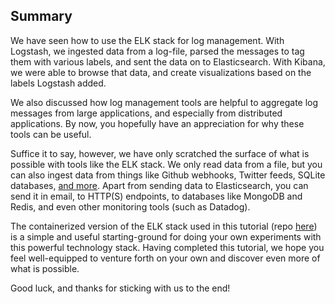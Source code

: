 <p></p>

## Summary

We have seen how to use the ELK stack for log management. With Logstash, we ingested data from a log-file, parsed the messages to tag them with various labels, and sent the data on to Elasticsearch. With Kibana, we were able to browse that data, and create visualizations based on the labels Logstash added.

We also discussed how log management tools are helpful to aggregate log messages from large applications, and especially from distributed applications. By now, you hopefully have an appreciation for why these tools can be useful.

Suffice it to say, however, we have only scratched the surface of what is possible with tools like the ELK stack. We only read data from a file, but you can also ingest data from things like Github webhooks, Twitter feeds, SQLite databases, [and more](https://www.elastic.co/guide/en/logstash/current/input-plugins.html). Apart from sending data to Elasticsearch, you can send it in email, to HTTP(S) endpoints, to databases like MongoDB and Redis, and even other monitoring tools (such as Datadog).

The containerized version of the ELK stack used in this tutorial (repo [here](https://github.com/deviantony/docker-elk)) is a simple and useful starting-ground for doing your own experiments with this powerful technology stack. Having completed this tutorial, we hope you feel well-equipped to venture forth on your own and discover even more of what is possible.

Good luck, and thanks for sticking with us to the end!